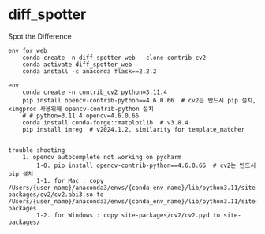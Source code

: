 # diff_spotter
Spot the Difference


    env for web
        conda create -n diff_spotter_web --clone contrib_cv2 
        conda activate diff_spotter_web
        conda install -c anaconda flask==2.2.2

    env
        conda create -n contrib_cv2 python=3.11.4
        pip install opencv-contrib-python==4.6.0.66  # cv2는 반드시 pip 설치, ximgproc 사용위해 opencv-contrib-python 설치
        # # python=3.11.4 opencv=4.6.0.66 
        conda install conda-forge::matplotlib  # v3.8.4
        pip install imreg  # v2024.1.2, similarity for template_matcher


    trouble shooting
        1. opencv autocomplete not working on pycharm
            1-0. pip install opencv-contrib-python==4.6.0.66  # cv2는 반드시 pip 설치
            1-1. for Mac : copy /Users/{user_name}/anaconda3/envs/{conda_env_name}/lib/python3.11/site-packages/cv2/cv2.abi3.so to /Users/{user_name}/anaconda3/envs/{conda_env_name}/lib/python3.11/site-packages
            1-2. for Windows : copy site-packages/cv2/cv2.pyd to site-packages/

